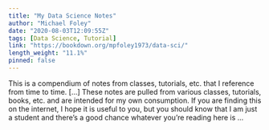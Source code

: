 ```yaml
---
title: "My Data Science Notes"
author: "Michael Foley"
date: "2020-08-03T12:09:55Z"
tags: [Data Science, Tutorial]
link: "https://bookdown.org/mpfoley1973/data-sci/"
length_weight: "11.1%"
pinned: false
---
```


This is a compendium of notes from classes, tutorials, etc. that I reference from time to time. [...] These notes are pulled from various classes, tutorials, books, etc. and are intended for my own consumption. If you are finding this on the internet, I hope it is useful to you, but you should know that I am just a student and there’s a good chance whatever you’re reading here is ...
